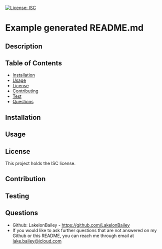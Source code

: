 [![License: ISC](https://img.shields.io/badge/License-ISC-blue.svg)](https://opensource.org/licenses/ISC)

# Example generated README.md

## Description
<Insert description here>

## Table of Contents 
- [Installation](#installation)
- [Usage](#usage)
- [License](#license)
- [Contributing](#contributing)
- [Test](#tests)
- [Questions](#questions)

## Installation
<insert installation instructions here>

## Usage
<insert usage information here>

## License
This project holds the ISC license.

## Contribution
<insert contribution instructions here>

## Testing
<insert testing instructions here>

## Questions
- Github: LakelonBailey - https://github.com/LakelonBailey
- If you would like to ask further questions that are not answered on my Github or this README, you can reach me through email at lake.bailey@icloud.com
    